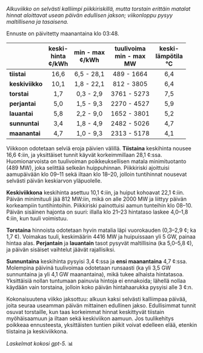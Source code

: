 *Alkuviikko on selvästi kalliimpi piikkiriskillä, mutta torstain erittäin matalat hinnat aloittavat usean päivän edullisen jakson; viikonloppu pysyy maltillisena ja tasaisena.*

Ennuste on päivitetty maanantaina klo 03:48.

|  | keski-<br>hinta<br>¢/kWh | min - max<br>¢/kWh | tuulivoima<br>min - max<br>MW | keski-<br>lämpötila<br>°C |
|:-------------|:----------------:|:----------------:|:-------------:|:-------------:|
| **tiistai** | 16,6 | 6,5 - 28,1 | 489 - 1664 | 6,4 |
| **keskiviikko** | 10,1 | 1,8 - 22,1 | 812 - 3805 | 6,4 |
| **torstai** | 1,7 | 0,3 - 2,9 | 3761 - 5273 | 7,5 |
| **perjantai** | 5,0 | 1,5 - 9,3 | 2270 - 4527 | 5,9 |
| **lauantai** | 5,8 | 2,2 - 9,0 | 1652 - 3801 | 5,2 |
| **sunnuntai** | 3,4 | 1,8 - 4,9 | 2482 - 5026 | 4,7 |
| **maanantai** | 4,7 | 1,0 - 9,3 | 2313 - 5178 | 4,1 |

Viikkoon odotetaan selviä eroja päivien välillä. **Tiistaina** keskihinta nousee 16,6 ¢:iin, ja yksittäiset tunnit käyvät korkeimmillaan 28,1 ¢:ssa. Huomionarvoista on tuulivoiman poikkeuksellisen matala minimituotanto (489 MW), joka selittää selkeän huippuhinnan. Piikkiriski ajoittuisi aamupäivään klo 09–11 sekä iltaan klo 18–20, jolloin tuntihinnat nousevat selvästi päivän keskiarvon yläpuolelle.

**Keskiviikkona** keskihinta asettuu 10,1 ¢:iin, ja huiput kohoavat 22,1 ¢:iin. Päivän minimituuli jää 812 MW:iin, mikä on alle 2000 MW ja liittyy päivän korkeampiin tuntihintoihin. Piikkiriski painottuisi aamun tunteihin klo 08–10. Päivän sisäinen hajonta on suuri: illalla klo 21–23 hintataso laskee 4,0–1,8 ¢:iin, kun tuuli voimistuu.

**Torstaina** hinnoista odotetaan hyvin matalia läpi vuorokauden (0,3–2,9 ¢; ka 1,7 ¢). Voimakas tuuli, keskimäärin 4416 MW ja huipuissaan yli 5 GW, painaa hintaa alas. **Perjantain** ja **lauantain** tasot pysyvät maltillisina (ka 5,0–5,8 ¢), ja päivän sisäiset vaihtelut jäävät rajallisiksi.

**Sunnuntaina** keskihinta pysyisi 3,4 ¢:ssa ja **ensi maanantaina** 4,7 ¢:ssa. Molempina päivinä tuulivoimaa odotetaan runsaasti (ka yli 3,5 GW sunnuntaina ja yli 4,1 GW maanantaina), mikä tukee alhaista hintatasoa. Yksittäisiä nollan tuntumaan painuvia hintoja ei ennakoida; lähellä nollaa käydään vain torstaina, jolloin koko päivän hintahaarukka pysyisi alle 3 ¢:n.

Kokonaisuutena viikko jaksottuu: alkuun kaksi selvästi kalliimpaa päivää, joita seuraa useamman päivän mittainen edullinen jakso. Edullisimmat tunnit osuvat torstaille, kun taas korkeimmat hinnat keskittyvät tiistain myöhäisaamuun ja iltaan sekä keskiviikon aamuun. Jos tuulikehitys poikkeaa ennusteesta, yksittäisten tuntien piikit voivat edelleen elää, etenkin tiistaina ja keskiviikkona.

*Laskelmat kokosi gpt-5.* 📊
